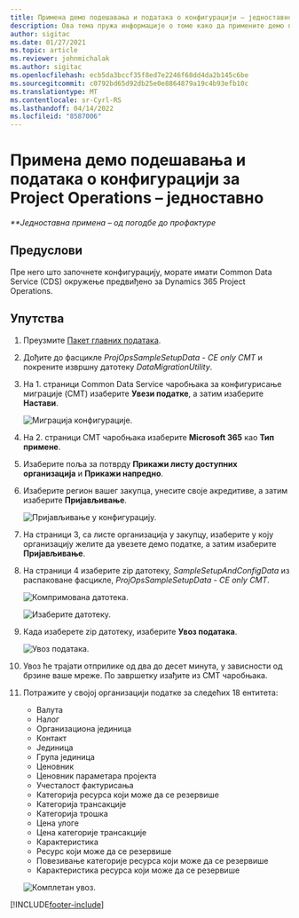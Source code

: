 ```yaml
---
title: Примена демо подешавања и података о конфигурацији – једноставно
description: Ова тема пружа информације о томе како да примените демо подешавања и податке о конфигурацији за Project Operations.
author: sigitac
ms.date: 01/27/2021
ms.topic: article
ms.reviewer: johnmichalak
ms.author: sigitac
ms.openlocfilehash: ecb5da3bccf35f8ed7e2246f68dd4da2b145c6be
ms.sourcegitcommit: c0792bd65d92db25e0e8864879a19c4b93efb10c
ms.translationtype: MT
ms.contentlocale: sr-Cyrl-RS
ms.lasthandoff: 04/14/2022
ms.locfileid: "8587006"
---
```

# <a name="apply-demo-setup-and-configuration-data-for-project-operations---lite"></a>Примена демо подешавања и података о конфигурацији за Project Operations – једноставно 

_**Једноставна примена – од погодбе до профактуре_



## <a name="prerequisites"></a>Предуслови

Пре него што започнете конфигурацију, морате имати Common Data Service (CDS) окружење предвиђено за Dynamics 365 Project Operations.


## <a name="instructions"></a>Упутства

1. Преузмите [Пакет главних података](https://download.microsoft.com/download/3/4/1/341bf279-a64f-4baa-af31-ce624859b518/ProjOpsSampleSetupData-%20CE%20only.zip). 
2. Дођите до фасцикле *ProjOpsSampleSetupData - CE only CMT* и покрените извршну датотеку *DataMigrationUtility*.
3. На 1. страници Common Data Service чаробњака за конфигурисање миграције (CMT) изаберите **Увези податке**, а затим изаберите **Настави**.

    ![Миграција конфигурације.](./media/1ConfigurationMigration.png)

4. На 2. страници CMT чаробњака изаберите **Microsoft 365** као **Тип примене**.
5. Изаберите поља за потврду **Прикажи листу доступних организација** и **Прикажи напредно**.
6. Изаберите регион вашег закупца, унесите своје акредитиве, а затим изаберите **Пријављивање**.

   ![Пријављивање у конфигурацију.](./media/2ConfigurationSignin.png)

7. На страници 3, са листе организација у закупцу, изаберите у коју организацију желите да увезете демо податке, а затим изаберите **Пријављивање**.
8. На страници 4 изаберите zip датотеку, *SampleSetupAndConfigData* из распаковане фасцикле, *ProjOpsSampleSetupData - CE only CMT*.

   ![Компримована датотека.](./media/3ZipFile.png)

   ![Изаберите датотеку.](./media/4SelectAFile.png)

9. Када изаберете zip датотеку, изаберите **Увоз података**.

   ![Увоз података.](./media/5ImportData.png)

10. Увоз ће трајати отприлике од два до десет минута, у зависности од брзине ваше мреже. По завршетку изађите из CMT чаробњака. 
11. Потражите у својој организацији податке за следећих 18 ентитета:

    -   Валута
    -   Налог
    -   Организациона јединица
    -   Контакт
    -   Јединица
    -   Група јединица
    -   Ценовник
    -   Ценовник параметара пројекта 
    -   Учесталост фактурисања
    -   Категорија ресурса који може да се резервише
    -   Категорија трансакције
    -   Категорија трошка
    -   Цена улоге
    -   Цена категорије трансакције
    -   Карактеристика
    -   Ресурс који може да се резервише
    -   Повезивање категорије ресурса који може да се резервише
    -   Карактеристика ресурса који може да се резервише

    ![Комплетан увоз.](./media/6CompleteImport.png)


[!INCLUDE[footer-include](../includes/footer-banner.md)]
